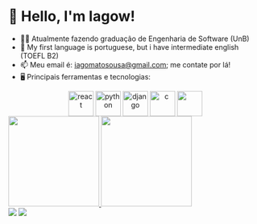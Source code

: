 # 👋 Hello, I'm Iagow!

- 👨‍💻 Atualmente fazendo graduação de Engenharia de Software (UnB)
- 🎤 My first language is portuguese, but i have intermediate english (TOEFL B2)
- 📫 Meu email é: iagomatosousa@gmail.com; me contate por lá!
- 🖥️ Principais ferramentas e tecnologias:

<div align="center" style="display: inline_block">
  <img align="center" src="https://cdn.jsdelivr.net/gh/devicons/devicon/icons/react/react-original.svg" alt="react" width="50rem"/>
  <img align="center" src="https://cdn.jsdelivr.net/gh/devicons/devicon/icons/python/python-original.svg" alt="python" width="50rem"/>
  <img align="center" src="https://cdn.jsdelivr.net/gh/devicons/devicon/icons/django/django-plain.svg" alt="django" width="50rem"/>
  <img align="center" src="https://cdn.jsdelivr.net/gh/devicons/devicon/icons/c/c-original.svg" alt="c" width="50rem"/>
  <img align="center" src="https://cdn.jsdelivr.net/gh/devicons/devicon/icons/postgresql/postgresql-original.svg" width="50rem"/>
</div>

<div>
  <a href="https://github.com/iagoscm">
  <img height="180em" src="https://github-readme-stats.vercel.app/api?username=iagoscm&show_icons=true&theme=tokyonight&include_all_commits=true&count_private=true"/>
  <img height="180em" src="https://github-readme-stats.vercel.app/api/top-langs/?username=iagoscm&layout=compact&langs_count=7&theme=tokyonight"/>
</div>
  
<div> 
  <a href="https://www.instagram.com/iagow/?hl=pt-br" target="_blank"><img src="https://img.shields.io/badge/-Instagram-%23E4405F?style=for-the-badge&logo=instagram&logoColor=white" target="_blank"></a>
  <a href="https://www.linkedin.com/in/iagow/" target="_blank"><img src="https://img.shields.io/badge/-LinkedIn-%230077B5?style=for-the-badge&logo=linkedin&logoColor=white" target="_blank"></a>
</div>
